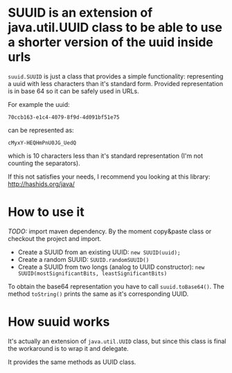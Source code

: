 # SUUID is an extension of java.util.UUID class to be able to use a shorter version of the uuid inside urls 

`suuid.SUUID` is just a class that provides a simple functionality: representing a uuid with less characters than it's standard form. 
Provided representation is in base 64 so it can be safely used in URLs.

For example the uuid:

`70ccb163-e1c4-4079-8f9d-4d091bf51e75`

can be represented as:

`cMyxY-HEQHmPnU0JG_UedQ`

which is 10 characters less than it's standard representation (I'm not counting the separators).

If this not satisfies your needs, I recommend you looking at this library: http://hashids.org/java/

# How to use it

*TODO:* import maven dependency. By the moment copy&paste class or checkout the project and import.

* Create a SUUID from an existing UUID: `new SUUID(uuid);`
* Create a random SUUID: `SUUID.randomSUUID()`
* Create a SUUID from two longs (analog to UUID constructor): `new SUUID(mostSignificantBits, leastSignificantBits)`

To obtain the base64 representation you have to call `suuid.toBase64()`. The method `toString()` prints the same as it's corresponding UUID.

# How suuid works

It's actually an extension of `java.util.UUID` class, but since this class is final the workaround is to wrap it and delegate.

It provides the same methods as UUID class.
